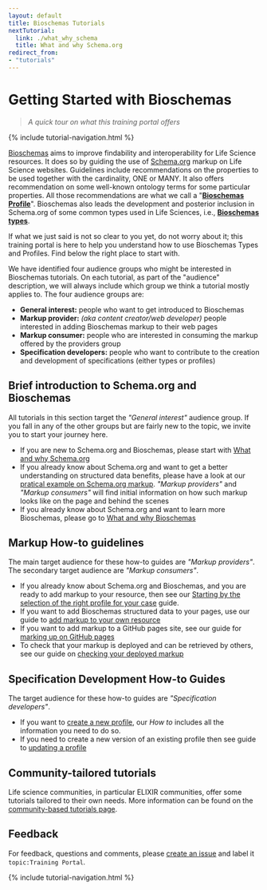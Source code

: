 ```yaml
---
layout: default
title: Bioschemas Tutorials
nextTutorial:
  link: ./what_why_schema
  title: What and why Schema.org
redirect_from:
- "tutorials"
---
```


# Getting Started with Bioschemas
>_A quick tour on what this training portal offers_

{% include tutorial-navigation.html %}

[Bioschemas](/) aims to improve findability and interoperability for Life Science resources. It does so by guiding the use of [Schema.org](https://schema.org/) markup on Life Science websites. Guidelines include recommendations on the properties to be used together with the cardinality, ONE or MANY. It also offers recommendation on some well-known ontology terms for some particular properties. All those recommendations are what we call a "[__Bioschemas Profile__](/profiles)". Bioschemas also leads the development and posterior inclusion in Schema.org of some common types used in Life Sciences, i.e., [__Bioschemas types__](/types).

If what we just said is not so clear to you yet, do not worry about it; this training portal is here to help you understand how to use Bioschemas Types and Profiles. Find below the right place to start with.

We have identified four audience groups who might be interested in Bioschemas tutorials. On each tutorial, as part of the "audience" description, we will always include which group we think a tutorial mostly applies to. The four audience groups are:
* __General interest:__ people who want to get introduced to Bioschemas
* __Markup provider:__ _(aka content creator/web developer)_ people interested in adding Bioschemas markup to their web pages
* __Markup consumer:__ people who are interested in consuming the markup offered by the providers group
* __Specification developers:__ people who want to contribute to the creation and development of specifications (either types or profiles)

## Brief introduction to Schema.org and Bioschemas

All tutorials in this section target the _"General interest"_ audience group. If you fall in any of the other groups but are fairly new to the topic, we invite you to start your journey here.

- If you are new to Schema.org and Bioschemas, please start with [What and why Schema.org](./what_why_schema)
- If you already know about Schema.org and want to get a better understanding on structured data benefits, please have a look at our [pratical example on Schema.org markup](./markup_examples). _"Markup providers"_ and _"Markup consumers"_ will find initial information on how such markup looks like on the page and behind the scenes
- If you already know about Schema.org and want to learn more Bioschemas, please go to [What and why Bioschemas](./what_why_bioschemas)

## Markup How-to guidelines

The main target audience for these how-to guides are _"Markup providers"_. The secondary target audience are _"Markup consumers"_.

- If you already know about Schema.org and Bioschemas, and you are ready to add markup to your resource, then see our [Starting by the selection of the right profile for your case](./howto/howto_right_profile) guide.
- If you want to add Bioschemas structured data to your pages, use our guide to [add markup to your own resource](./howto/howto_add_markup)
- If you want to add markup to a GitHub pages site, see our guide for [marking up on GitHub pages](./howto/howto_add_github)
- To check that your markup is deployed and can be retrieved by others, see our guide on [checking your deployed markup](./howto/howto_check_deploy)

## Specification Development How-to Guides

The target audience for these how-to guides are _"Specification developers"_.

- If you want to [create a new profile](./howto/howto_create_new_profile), our _How to_ includes all the information you need to do so.
- If you need to create a new version of an existing profile then see guide to [updating a profile](./howto/howto_new_profile_version)

## Community-tailored tutorials

Life science communities, in particular ELIXIR communities, offer some tutorials tailored to their own needs. More information can be found on the [community-based tutorials page](./community/).

## Feedback
For feedback, questions and comments, please [create an issue](https://github.com/Bioschemas/specifications/labels/topic%3ATrainingPortal) and label it `topic:Training Portal`.

{% include tutorial-navigation.html %}
